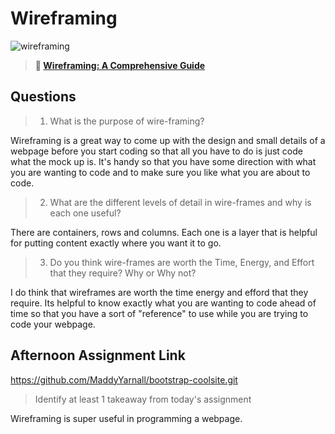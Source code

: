 # Wireframing

![wireframing](https://bcw.blob.core.windows.net/public/img/courses/2293087935019893)

> **📖 [Wireframing: A Comprehensive Guide](https://codeworksacademy.com/fs-student-guide/resources/wk1/06-Wireframing)**

## Questions

>1. What is the purpose of wire-framing? 

Wireframing is a great way to come up with the design and small details of a webpage before you start coding so that all you have to do is just code what the mock up is. It's handy so that you have some direction with what you are wanting to code and to make sure you like what you are about to code. 

>2. What are the different levels of detail in wire-frames and why is each one useful?

There are containers, rows and columns. Each one is a layer that is helpful for putting content exactly where you want it to go. 

>3. Do you think wire-frames are worth the Time, Energy, and Effort that they require? Why or Why not?

I do think that wireframes are worth the time energy and efford that they require. Its helpful to know exactly what you are wanting to code ahead of time so that you have a sort of "reference" to use while you are trying to code your webpage.

## Afternoon Assignment Link

https://github.com/MaddyYarnall/bootstrap-coolsite.git

>Identify at least 1 takeaway from today's assignment

Wireframing is super useful in programming a webpage. 